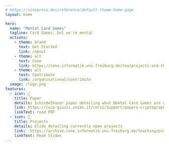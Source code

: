 ```yaml
---
# https://vitepress.dev/reference/default-theme-home-page
layout: home

hero:
  name: "Mental Card Games"
  tagline: Card Games, but we're mental
  actions:
    - theme: brand
      text: Get Started
      link: /about
    - theme: alt
      text: Cone
      link: https://cone.informatik.uni-freiburg.de/tea/projects-and-theses-2025
    - theme: alt
      text: Contribute
      link: /organisational/contribute
  image: /logo.png
features:
  - icon: 📄
    title: Paper
    details: Schindelhauer paper detailing what Mental Card Games are which provides the theoretical framework for what is being built here.
    link: https://luca-giuzzi.unibs.it/corsi/Support/papers-cryptography/10.1.1.29.6679.pdf
    linkText: read PDF
  - icon: 📄
    title: Projects
    details: Slide detailing currently open projects
    link:  https://archive.cone.informatik.uni-freiburg.de/teaching/project/Projects-Cone-2025.pdf#page=43
    linkText: Read Slides
---
```

